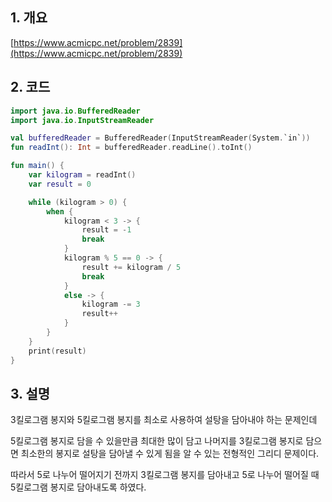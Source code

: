 ## 1. 개요

[https://www.acmicpc.net/problem/2839](https://www.acmicpc.net/problem/2839)

## 2. 코드

```kotlin
import java.io.BufferedReader
import java.io.InputStreamReader

val bufferedReader = BufferedReader(InputStreamReader(System.`in`))
fun readInt(): Int = bufferedReader.readLine().toInt()

fun main() {
    var kilogram = readInt()
    var result = 0

    while (kilogram > 0) {
        when {
            kilogram < 3 -> {
                result = -1
                break
            }
            kilogram % 5 == 0 -> {
                result += kilogram / 5
                break
            }
            else -> {
                kilogram -= 3
                result++
            }
        }
    }
    print(result)
}
```

## 3. 설명

3킬로그램 봉지와 5킬로그램 봉지를 최소로 사용하여 설탕을 담아내야 하는 문제인데

5킬로그램 봉지로 담을 수 있을만큼 최대한 많이 담고 나머지를 3킬로그램 봉지로 담으면 최소한의 봉지로 설탕을 담아낼 수 있게 됨을 알 수 있는 전형적인 그리디 문제이다.

따라서 5로 나누어 떨어지기 전까지 3킬로그램 봉지를 담아내고 5로 나누어 떨어질 때 5킬로그램 봉지로 담아내도록 하였다.